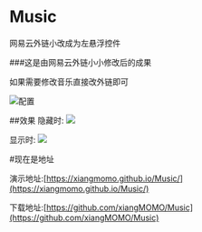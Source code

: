 # Music
网易云外链小改成为左悬浮控件

###这是由网易云外链小小修改后的成果

如果需要修改音乐直接改外链即可

![配置](http://www.tzr.me/images/2019/03/04/b6c564937614cf50.png)

##效果
隐藏时:
![](http://www.tzr.me/images/2019/03/04/4df83ea525437dc6.png)



显示时:
![](http://www.tzr.me/images/2019/03/04/ZUX5GEAJW26WP4VTODQL.png)

#现在是地址

演示地址:[https://xiangmomo.github.io/Music/](https://xiangmomo.github.io/Music/)

下载地址:[https://github.com/xiangMOMO/Music](https://github.com/xiangMOMO/Music)
